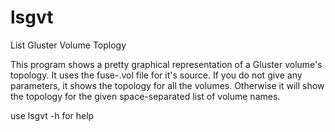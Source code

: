 lsgvt
=====

List Gluster Volume Toplogy

This program shows a pretty graphical representation of a Gluster
volume's topology. It uses the fuse-<volname>.vol file for it's
source. If you do not give any parameters, it shows the topology
for all the volumes. Otherwise it will show the topology for the
given space-separated list of volume names.

use lsgvt -h for help
